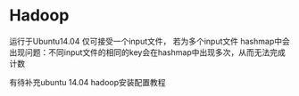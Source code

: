 # Hadoop
运行于Ubuntu14.04 
仅可接受一个input文件，
若为多个input文件
hashmap中会出现问题：不同input文件的相同的key会在hashmap中出现多次，从而无法完成计数

有待补充ubuntu 14.04 hadoop安装配置教程
